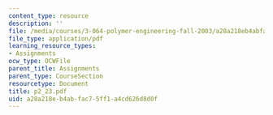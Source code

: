 ```yaml
---
content_type: resource
description: ''
file: /media/courses/3-064-polymer-engineering-fall-2003/a28a218eb4abfac75ff1a4cd626d8d0f_p2_23.pdf
file_type: application/pdf
learning_resource_types:
- Assignments
ocw_type: OCWFile
parent_title: Assignments
parent_type: CourseSection
resourcetype: Document
title: p2_23.pdf
uid: a28a218e-b4ab-fac7-5ff1-a4cd626d8d0f
---
```


